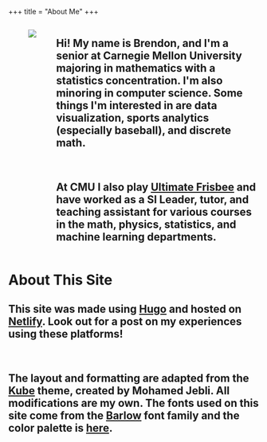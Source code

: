+++
title = "About Me"
+++

<div style="display: flex">

<figure>
<div id ="me">
    <img src="/Me.jpeg">
</div>
</figure>

<div style="margin-top: auto; margin-bottom: auto;">
<h2>
Hi! My name is Brendon, and I'm a senior at Carnegie Mellon University majoring in mathematics with a statistics concentration. I'm also minoring in computer science. Some things I'm interested in are <span class="emphR">data visualization</span>, <span class="emphR">sports analytics</span> (especially baseball), and <span class="emphR">discrete math</span>. 
</h2>

&nbsp; 

<h2>
At CMU I also play <a href = "https://www.andrew.cmu.edu/user/ultimate/yuk/">Ultimate Frisbee</a> and have worked as a SI Leader, tutor, and teaching assistant for various courses in the math, physics, statistics, and machine learning departments.
</h2>

</div>

</div>

<div style="clear:both;"></div>
<div id="hero">
    <h1>About This Site</h1>
    <p></p>
</div>

## This site was made using [Hugo](https://gohugo.io/) and hosted on [Netlify](https://www.netlify.com/). Look out for a post on my experiences using these platforms! 

&nbsp; 

## The layout and formatting are adapted from the [Kube](https://themes.gohugo.io/kube) theme, created by Mohamed Jebli. All modifications are my own. The fonts used on this site come from the [Barlow](https://fonts.google.com/specimen/Barlow) font family and the color palette is [here](https://coolors.co/e63946-f1faee-a8dadc-457b9d-1d3557). 
